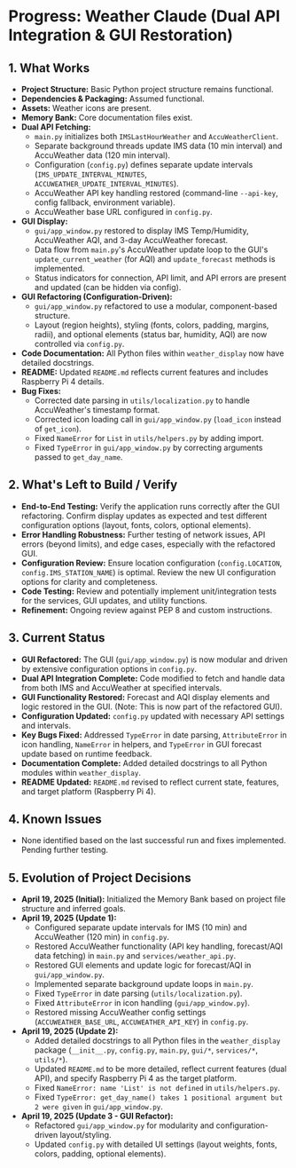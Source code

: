 # Progress: Weather Claude (Dual API Integration & GUI Restoration)

## 1. What Works

- **Project Structure:** Basic Python project structure remains functional.
- **Dependencies & Packaging:** Assumed functional.
- **Assets:** Weather icons are present.
- **Memory Bank:** Core documentation files exist.
- **Dual API Fetching:**
    - `main.py` initializes both `IMSLastHourWeather` and `AccuWeatherClient`.
    - Separate background threads update IMS data (10 min interval) and AccuWeather data (120 min interval).
    - Configuration (`config.py`) defines separate update intervals (`IMS_UPDATE_INTERVAL_MINUTES`, `ACCUWEATHER_UPDATE_INTERVAL_MINUTES`).
    - AccuWeather API key handling restored (command-line `--api-key`, config fallback, environment variable).
    - AccuWeather base URL configured in `config.py`.
- **GUI Display:**
    - `gui/app_window.py` restored to display IMS Temp/Humidity, AccuWeather AQI, and 3-day AccuWeather forecast.
    - Data flow from `main.py`'s AccuWeather update loop to the GUI's `update_current_weather` (for AQI) and `update_forecast` methods is implemented.
    - Status indicators for connection, API limit, and API errors are present and updated (can be hidden via config).
- **GUI Refactoring (Configuration-Driven):**
    - `gui/app_window.py` refactored to use a modular, component-based structure.
    - Layout (region heights), styling (fonts, colors, padding, margins, radii), and optional elements (status bar, humidity, AQI) are now controlled via `config.py`.
- **Code Documentation:** All Python files within `weather_display` now have detailed docstrings.
- **README:** Updated `README.md` reflects current features and includes Raspberry Pi 4 details.
- **Bug Fixes:**
    - Corrected date parsing in `utils/localization.py` to handle AccuWeather's timestamp format.
    - Corrected icon loading call in `gui/app_window.py` (`load_icon` instead of `get_icon`).
    - Fixed `NameError` for `List` in `utils/helpers.py` by adding import.
    - Fixed `TypeError` in `gui/app_window.py` by correcting arguments passed to `get_day_name`.

## 2. What's Left to Build / Verify

- **End-to-End Testing:** Verify the application runs correctly after the GUI refactoring. Confirm display updates as expected and test different configuration options (layout, fonts, colors, optional elements).
- **Error Handling Robustness:** Further testing of network issues, API errors (beyond limits), and edge cases, especially with the refactored GUI.
- **Configuration Review:** Ensure location configuration (`config.LOCATION`, `config.IMS_STATION_NAME`) is optimal. Review the new UI configuration options for clarity and completeness.
- **Code Testing:** Review and potentially implement unit/integration tests for the services, GUI updates, and utility functions.
- **Refinement:** Ongoing review against PEP 8 and custom instructions.

## 3. Current Status

- **GUI Refactored:** The GUI (`gui/app_window.py`) is now modular and driven by extensive configuration options in `config.py`.
- **Dual API Integration Complete:** Code modified to fetch and handle data from both IMS and AccuWeather at specified intervals.
- **GUI Functionality Restored:** Forecast and AQI display elements and logic restored in the GUI. (Note: This is now part of the refactored GUI).
- **Configuration Updated:** `config.py` updated with necessary API settings and intervals.
- **Key Bugs Fixed:** Addressed `TypeError` in date parsing, `AttributeError` in icon handling, `NameError` in helpers, and `TypeError` in GUI forecast update based on runtime feedback.
- **Documentation Complete:** Added detailed docstrings to all Python modules within `weather_display`.
- **README Updated:** `README.md` revised to reflect current state, features, and target platform (Raspberry Pi 4).

## 4. Known Issues

- None identified based on the last successful run and fixes implemented. Pending further testing.

## 5. Evolution of Project Decisions

- **April 19, 2025 (Initial):** Initialized the Memory Bank based on project file structure and inferred goals.
- **April 19, 2025 (Update 1):**
    - Configured separate update intervals for IMS (10 min) and AccuWeather (120 min) in `config.py`.
    - Restored AccuWeather functionality (API key handling, forecast/AQI data fetching) in `main.py` and `services/weather_api.py`.
    - Restored GUI elements and update logic for forecast/AQI in `gui/app_window.py`.
    - Implemented separate background update loops in `main.py`.
    - Fixed `TypeError` in date parsing (`utils/localization.py`).
    - Fixed `AttributeError` in icon handling (`gui/app_window.py`).
    - Restored missing AccuWeather config settings (`ACCUWEATHER_BASE_URL`, `ACCUWEATHER_API_KEY`) in `config.py`.
- **April 19, 2025 (Update 2):**
    - Added detailed docstrings to all Python files in the `weather_display` package (`__init__.py`, `config.py`, `main.py`, `gui/*`, `services/*`, `utils/*`).
    - Updated `README.md` to be more detailed, reflect current features (dual API), and specify Raspberry Pi 4 as the target platform.
    - Fixed `NameError: name 'List' is not defined` in `utils/helpers.py`.
    - Fixed `TypeError: get_day_name() takes 1 positional argument but 2 were given` in `gui/app_window.py`.
- **April 19, 2025 (Update 3 - GUI Refactor):**
    - Refactored `gui/app_window.py` for modularity and configuration-driven layout/styling.
    - Updated `config.py` with detailed UI settings (layout weights, fonts, colors, padding, optional elements).
